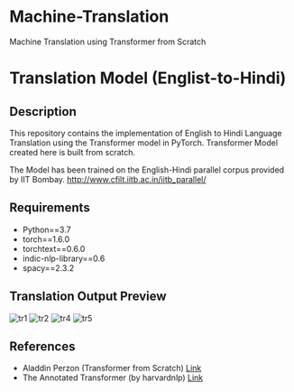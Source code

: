 # Machine-Translation
Machine Translation using Transformer from Scratch


# Translation Model (Englist-to-Hindi)
## Description
This repository contains the implementation of English to Hindi Language Translation using the Transformer model in PyTorch.
Transformer Model created here is built from scratch.

The Model has been trained on the English-Hindi parallel corpus provided by IIT Bombay.
http://www.cfilt.iitb.ac.in/iitb_parallel/

## Requirements
* Python==3.7
* torch==1.6.0
* torchtext==0.6.0
* indic-nlp-library==0.6
* spacy==2.3.2

## Translation Output Preview
![tr1](https://user-images.githubusercontent.com/19773008/92324021-329c0f80-f05b-11ea-958f-86d33eb84679.JPG)
![tr2](https://user-images.githubusercontent.com/19773008/92324028-421b5880-f05b-11ea-9f8e-dbc1d5d88c28.JPG)
![tr4](https://user-images.githubusercontent.com/19773008/92324034-4e071a80-f05b-11ea-87ba-1fef15c06abd.JPG)
![tr5](https://user-images.githubusercontent.com/19773008/92324041-5c553680-f05b-11ea-856d-41b2486c9399.JPG)

## References
* Aladdin Perzon (Transformer from Scratch) [Link](https://github.com/AladdinPerzon/Machine-Learning-Collection)
* The Annotated Transformer (by harvardnlp) [Link](https://nlp.seas.harvard.edu/2018/04/03/attention.html)

